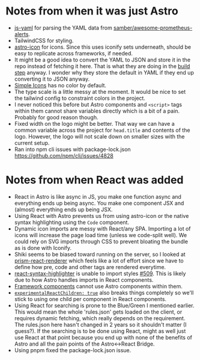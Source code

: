 # Notes from when it was just Astro
- [js-yaml](https://bundlephobia.com/package/js-yaml@4.1.0) for parsing the YAML data from [samber/awesome-prometheus-alerts](https://raw.githubusercontent.com/samber/awesome-prometheus-alerts/refs/heads/master/_data/rules.yml).
- TailwindCSS for styling.
- [astro-icon](https://www.astroicon.dev/getting-started/) for icons. Since this uses iconify sets underneath, should be easy to replicate across frameworks, if needed.
- It might be a good idea to convert the YAML to JSON and store it in the repo instead of fetching it here. That is what they are doing in the [build step](https://github.com/samber/awesome-prometheus-alerts/blob/35596c866f129e3134f7ac705e90f50002dae073/.github/workflows/dist.yml#L32) anyway. I wonder why they store the default in YAML if they end up converting it to JSON anyway.
- [Simple Icons](https://simpleicons.org/) has no color by default.
- The type scale is a little messy at the moment. It would be nice to set the tailwind config to constraint colors in the project.
- I never noticed this before but Astro components and `<script>` tags within them cannot share variables directly which is a bit of a pain. Probably for good reason though.
- Fixed width on the logo might be better. That way we can have a common variable across the project for `head.title` and contents of the logo. However, the logo will not scale down on smaller sizes with the current setup.
- Ran into npm cli issues with package-lock.json https://github.com/npm/cli/issues/4828

# Notes from when React was added
- React in Astro is like async in JS, you make one function async and everything ends up being async. You make one component JSX and (almost) everything ends up being JSX.
- Using React with Astro prevents us from using astro-icon or the native syntax highlighting using the `Code` component.
- Dynamic icon imports are messy with React/any SPA. Importing a lot of icons will increase the page load time (unless we code-split well). We could rely on SVG imports through CSS to prevent bloating the bundle as is done with Iconify.
- Shiki seems to be biased toward running on the server, so I looked at [prism-react-renderer](https://github.com/FormidableLabs/prism-react-renderer) which feels like a lot of effort since we have to define how pre, code and other tags are rendered everytime.
- [react-syntax-highlighter](https://www.npmjs.com/package/react-syntax-highlighter) is unable to import styles [#509](https://github.com/react-syntax-highlighter/react-syntax-highlighter/issues/509). This is likely due to how Astro handles imports in React components.
- [Framework components](https://docs.astro.build/en/guides/framework-components/#can-i-use-astro-components-inside-my-framework-components) cannot use Astro components within them.
- [`experimentalReactChildren: true`](https://docs.astro.build/en/guides/integrations-guide/react/#children-parsing ) also breaks things completely so we'll stick to using one child per component in React components.
- Using React for searching is prone to the Blue/Green I mentioned earlier. This would mean the whole 'rules.json' gets loaded on the client, or requires dynamic fetching, which really depends on the requirement. The rules.json here hasn't changed in 2 years so it shouldn't matter (I guess?). If the searching is to be done using React, might as well just use React at that point because you end up with none of the benefits of Astro and all the pain points of the Astro<->React Bridge.
- Using pnpm fixed the package-lock.json issue.